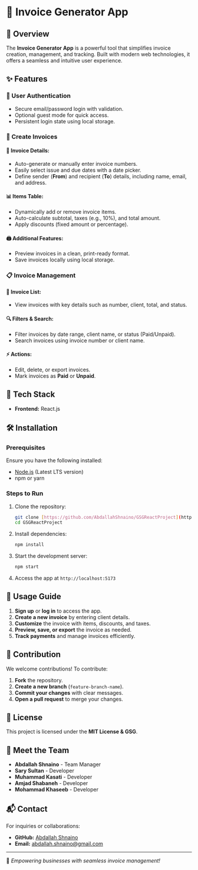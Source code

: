 # 🌟 Invoice Generator App

## 📌 Overview
The **Invoice Generator App** is a powerful tool that simplifies invoice creation, management, and tracking. Built with modern web technologies, it offers a seamless and intuitive user experience.

## ✨ Features
### 🔐 User Authentication
- Secure email/password login with validation.
- Optional guest mode for quick access.
- Persistent login state using local storage.

### 📝 Create Invoices
#### 📄 Invoice Details:
- Auto-generate or manually enter invoice numbers.
- Easily select issue and due dates with a date picker.
- Define sender (**From**) and recipient (**To**) details, including name, email, and address.

#### 📊 Items Table:
- Dynamically add or remove invoice items.
- Auto-calculate subtotal, taxes (e.g., 10%), and total amount.
- Apply discounts (fixed amount or percentage).

#### 🖨️ Additional Features:
- Preview invoices in a clean, print-ready format.
- Save invoices locally using local storage.

### 📋 Invoice Management
#### 📑 Invoice List:
- View invoices with key details such as number, client, total, and status.

#### 🔍 Filters & Search:
- Filter invoices by date range, client name, or status (Paid/Unpaid).
- Search invoices using invoice number or client name.

#### ⚡ Actions:
- Edit, delete, or export invoices.
- Mark invoices as **Paid** or **Unpaid**.

## 🚀 Tech Stack
- **Frontend:** React.js

## 🛠 Installation
### Prerequisites
Ensure you have the following installed:
- [Node.js](https://nodejs.org/) (Latest LTS version)
- npm or yarn

### Steps to Run
1. Clone the repository:
   ```sh
   git clone [https://github.com/AbdallahShnaino/GSGReactProject](https://github.com/AbdallahShnaino/GSGReactProject)
   cd GSGReactProject
   ```
2. Install dependencies:
   ```sh
   npm install
   ```
3. Start the development server:
   ```sh
   npm start
   ```
4. Access the app at `http://localhost:5173`

## 📌 Usage Guide
1. **Sign up** or **log in** to access the app.
2. **Create a new invoice** by entering client details.
3. **Customize** the invoice with items, discounts, and taxes.
4. **Preview, save, or export** the invoice as needed.
5. **Track payments** and manage invoices efficiently.

## 🤝 Contribution
We welcome contributions! To contribute:
1. **Fork** the repository.
2. **Create a new branch** (`feature-branch-name`).
3. **Commit your changes** with clear messages.
4. **Open a pull request** to merge your changes.

## 📜 License
This project is licensed under the **MIT License & GSG**.

## 👥 Meet the Team
- **Abdallah Shnaino** - Team Manager
- **Sary Sultan** - Developer
- **Muhammad Kasati** - Developer
- **Amjad Shabaneh** - Developer
- **Mohammad Khaseeb** - Developer

## 📬 Contact
For inquiries or collaborations:
- **GitHub:** [Abdallah Shnaino](https://github.com/AbdallahShnaino)
- **Email:** abdallah.shnaino@gmail.com

---
🚀 *Empowering businesses with seamless invoice management!*

